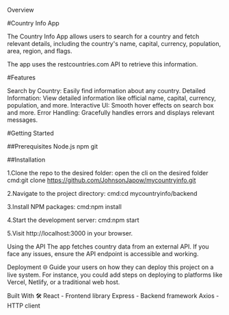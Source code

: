 Overview

#Country Info App

The Country Info App allows users to search for a country and fetch relevant details, including the country's name, capital, currency, population, area, region, and flags.

The app uses the restcountries.com API to retrieve this information.

#Features

Search by Country: Easily find information about any country.
Detailed Information: View detailed information like official name, capital, currency, population, and more.
Interactive UI: Smooth hover effects on search box and more.
Error Handling: Gracefully handles errors and displays relevant messages.

#Getting Started

##Prerequisites
Node.js
npm
git

##Installation

1.Clone the repo to the desired folder:
open the cli on the desired folder
cmd:git clone https://github.com/JohnsonJapow/mycountryinfo.git

2.Navigate to the project directory:
cmd:cd mycountryinfo/backend

3.Install NPM packages:
cmd:npm install

4.Start the development server:
cmd:npm start

5.Visit http://localhost:3000 in your browser.

Using the API
The app fetches country data from an external API. If you face any issues, ensure the API endpoint is accessible and working.

Deployment 🌐
Guide your users on how they can deploy this project on a live system. For instance, you could add steps on deploying to platforms like Vercel, Netlify, or a traditional web host.

Built With 🛠️
React - Frontend library
Express - Backend framework
Axios - HTTP client
